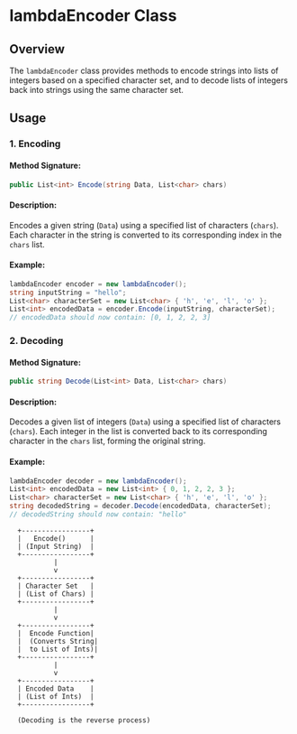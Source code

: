 # lambdaEncoder Class

## Overview
The `lambdaEncoder` class provides methods to encode strings into lists of integers based on a specified character set, and to decode lists of integers back into strings using the same character set.

## Usage
### 1. Encoding
#### Method Signature:
```csharp
public List<int> Encode(string Data, List<char> chars)
```
#### Description:
Encodes a given string (`Data`) using a specified list of characters (`chars`). Each character in the string is converted to its corresponding index in the `chars` list.

#### Example:
```csharp
lambdaEncoder encoder = new lambdaEncoder();
string inputString = "hello";
List<char> characterSet = new List<char> { 'h', 'e', 'l', 'o' };
List<int> encodedData = encoder.Encode(inputString, characterSet);
// encodedData should now contain: [0, 1, 2, 2, 3]
```

### 2. Decoding
#### Method Signature:
```csharp
public string Decode(List<int> Data, List<char> chars)
```
#### Description:
Decodes a given list of integers (`Data`) using a specified list of characters (`chars`). Each integer in the list is converted back to its corresponding character in the `chars` list, forming the original string.
#### Example:
```csharp
lambdaEncoder decoder = new lambdaEncoder();
List<int> encodedData = new List<int> { 0, 1, 2, 2, 3 };
List<char> characterSet = new List<char> { 'h', 'e', 'l', 'o' };
string decodedString = decoder.Decode(encodedData, characterSet);
// decodedString should now contain: "hello"
```

```
  +-----------------+
  |   Encode()      |
  | (Input String)  |
  +-----------------+
           |
           v
  +-----------------+
  | Character Set   |
  | (List of Chars) |
  +-----------------+
           |
           v
  +-----------------+
  |  Encode Function|
  |  (Converts String|
  |  to List of Ints)|
  +-----------------+
           |
           v
  +-----------------+
  | Encoded Data    |
  | (List of Ints)  |
  +-----------------+

  (Decoding is the reverse process)

```
